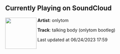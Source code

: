 ## Currently Playing on SoundCloud

[<img align="left" width="100" src="https://i1.sndcdn.com/artworks-000458661372-iaqyc9-t500x500.jpg">](https://soundcloud.com/iamonlytom/talkingbody)

**Artist**: onlytom 

**Track**: talking body (onlytom bootleg)

Last updated at 06/24/2023 17:59
